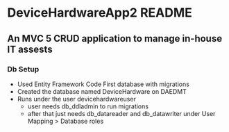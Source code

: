 DeviceHardwareApp2 README
=========================

An MVC 5 CRUD application to manage in-house IT assests
-------------------------------------------------------


### Db Setup
+ Used Entity Framework Code First database with migrations
+ Created the database named DeviceHardware on DAEDMT
+ Runs under the user devicehardwareuser 
	+ user needs db_ddladmin to run migrations
	+ after that just needs db_datareader and db_datawriter under User Mapping > Database roles